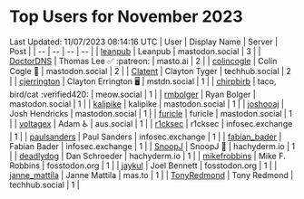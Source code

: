 # Top Users for November 2023
Last Updated: 11/07/2023 08:14:16 UTC
| User | Display Name | Server | Post |
| -- | -- | -- | -- |
| [leanpub](https://mastodon.social/@leanpub) | Leanpub | mastodon.social | 3 |
| [DoctorDNS](https://masto.ai/@DoctorDNS) | Thomas Lee ✅ :patreon: | masto.ai | 2 |
| [colincogle](https://mastodon.social/@colincogle) | Colin Cogle 🔵 | mastodon.social | 2 |
| [Clatent](https://techhub.social/@Clatent) | Clayton Tyger | techhub.social | 2 |
| [cjerrington](https://mstdn.social/@cjerrington) | Clayton Errington 🖥️ | mstdn.social | 1 |
| [chirpbirb](https://meow.social/@chirpbirb) | taco, bird/cat :verified420: | meow.social | 1 |
| [rmbolger](https://mastodon.social/@rmbolger) | Ryan Bolger | mastodon.social | 1 |
| [kalipike](https://mastodon.social/@kalipike) | kalipike | mastodon.social | 1 |
| [joshooaj](https://mastodon.social/@joshooaj) | Josh Hendricks | mastodon.social | 1 |
| [furicle](https://mastodon.social/@furicle) | furicle | mastodon.social | 1 |
| [voltagex](https://aus.social/@voltagex) | Adam ♿ | aus.social | 1 |
| [r1cksec](https://infosec.exchange/@r1cksec) | r1cksec | infosec.exchange | 1 |
| [paulsanders](https://infosec.exchange/@paulsanders) | Paul Sanders | infosec.exchange | 1 |
| [fabian_bader](https://infosec.exchange/@fabian_bader) | Fabian Bader | infosec.exchange | 1 |
| [SnoopJ](https://hachyderm.io/@SnoopJ) | SnoopJ 🫠 | hachyderm.io | 1 |
| [deadlydog](https://hachyderm.io/@deadlydog) | Dan Schroeder | hachyderm.io | 1 |
| [mikefrobbins](https://fosstodon.org/@mikefrobbins) | Mike F. Robbins | fosstodon.org | 1 |
| [jaykul](https://fosstodon.org/@jaykul) | Joel Bennett | fosstodon.org | 1 |
| [janne_mattila](https://mas.to/@janne_mattila) | Janne Mattila | mas.to | 1 |
| [TonyRedmond](https://techhub.social/@TonyRedmond) | Tony Redmond | techhub.social | 1 |
